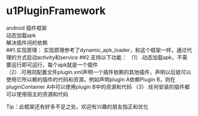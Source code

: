 # u1PluginFramework
android 插件框架  
动态加载apk   
解决插件间的依赖  
##1.实现原理：
  实现原理参考了dynamic_apk_loader，和这个框架一样，通过代理的方式启动activity和service
##2.支持以下功能：
  （1）.动态加载apk，不需要运行即可运行，每个apk就是一个插件  
  （2）.可用同配置文件plugin.xml声明一个插件依赖的其他插件，声明以后就可以使用它所以赖的插件的代码和资源。例如声明plugin A依赖Plugin B，则在
    pluginContainer A中可以使用plugin B中的资源和代码
  （3）.任何安装的插件都可以使用宿主的资源和代码  
    
  Tip：此框架还有好多不足之处，欢迎有兴趣的朋友指正和优化

